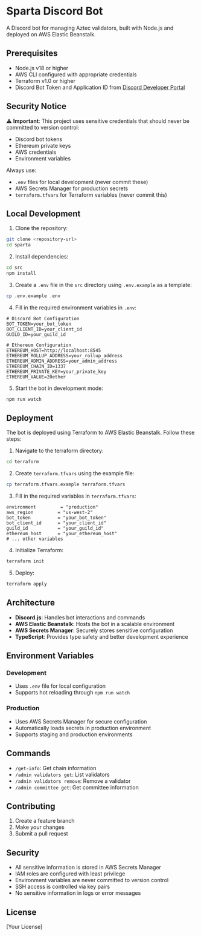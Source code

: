 # Sparta Discord Bot

A Discord bot for managing Aztec validators, built with Node.js and deployed on AWS Elastic Beanstalk.

## Prerequisites

- Node.js v18 or higher
- AWS CLI configured with appropriate credentials
- Terraform v1.0 or higher
- Discord Bot Token and Application ID from [Discord Developer Portal](https://discord.com/developers/applications)

## Security Notice

⚠️ **Important**: This project uses sensitive credentials that should never be committed to version control:
- Discord bot tokens
- Ethereum private keys
- AWS credentials
- Environment variables

Always use:
- `.env` files for local development (never commit these)
- AWS Secrets Manager for production secrets
- `terraform.tfvars` for Terraform variables (never commit this)

## Local Development

1. Clone the repository:
```bash
git clone <repository-url>
cd sparta
```

2. Install dependencies:
```bash
cd src
npm install
```

3. Create a `.env` file in the `src` directory using `.env.example` as a template:
```bash
cp .env.example .env
```

4. Fill in the required environment variables in `.env`:
```
# Discord Bot Configuration
BOT_TOKEN=your_bot_token
BOT_CLIENT_ID=your_client_id
GUILD_ID=your_guild_id

# Ethereum Configuration
ETHEREUM_HOST=http://localhost:8545
ETHEREUM_ROLLUP_ADDRESS=your_rollup_address
ETHEREUM_ADMIN_ADDRESS=your_admin_address
ETHEREUM_CHAIN_ID=1337
ETHEREUM_PRIVATE_KEY=your_private_key
ETHEREUM_VALUE=20ether
```

5. Start the bot in development mode:
```bash
npm run watch
```

## Deployment

The bot is deployed using Terraform to AWS Elastic Beanstalk. Follow these steps:

1. Navigate to the terraform directory:
```bash
cd terraform
```

2. Create `terraform.tfvars` using the example file:
```bash
cp terraform.tfvars.example terraform.tfvars
```

3. Fill in the required variables in `terraform.tfvars`:
```hcl
environment         = "production"
aws_region         = "us-west-2"
bot_token          = "your_bot_token"
bot_client_id      = "your_client_id"
guild_id           = "your_guild_id"
ethereum_host      = "your_ethereum_host"
# ... other variables
```

4. Initialize Terraform:
```bash
terraform init
```

5. Deploy:
```bash
terraform apply
```

## Architecture

- **Discord.js**: Handles bot interactions and commands
- **AWS Elastic Beanstalk**: Hosts the bot in a scalable environment
- **AWS Secrets Manager**: Securely stores sensitive configuration
- **TypeScript**: Provides type safety and better development experience

## Environment Variables

### Development
- Uses `.env` file for local configuration
- Supports hot reloading through `npm run watch`

### Production
- Uses AWS Secrets Manager for secure configuration
- Automatically loads secrets in production environment
- Supports staging and production environments

## Commands

- `/get-info`: Get chain information
- `/admin validators get`: List validators
- `/admin validators remove`: Remove a validator
- `/admin committee get`: Get committee information

## Contributing

1. Create a feature branch
2. Make your changes
3. Submit a pull request

## Security

- All sensitive information is stored in AWS Secrets Manager
- IAM roles are configured with least privilege
- Environment variables are never committed to version control
- SSH access is controlled via key pairs
- No sensitive information in logs or error messages

## License

[Your License]
